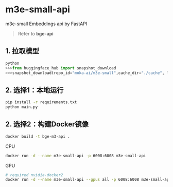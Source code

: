 # m3e-small-api

m3e-small Embeddings api by FastAPI

> Refer to **bge-api**


## 1. 拉取模型

```python
python
>>>from huggingface_hub import snapshot_download
>>>snapshot_download(repo_id="moka-ai/m3e-small",cache_dir="./cache", local_dir="models/m3e-small")
```
## 2. 选择1：本地运行
```sh
pip install -r requirements.txt
python main.py
```
## 2. 选择2：构建Docker镜像
```sh
docker build -t bge-m3-api .
```
CPU
```sh
docker run -d --name m3e-small-api -p 6008:6008 m3e-small-api
```
GPU
```sh
# required nvidia-docker2
docker run -d --name m3e-small-api --gpus all -p 6008:6008 m3e-small-api
```
